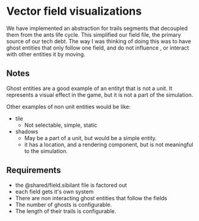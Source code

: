 # Vector field visualizations

We have implemented an abstraction for trails segments that decoupled them
from the ants life cycle. This simplified our field file,
the primary source of our tech debt.
The way I was thinking of doing this was to have ghost entities that only
follow one field, and do not influence , or interact with other entities it by moving.

## Notes

Ghost entities are a good example of an entityt that is not a unit.
It represents a visual effect in the game, but it is not a part of the simulation.

Other examples of non unit entities would be like:
- tile
  - Not selectable, simple, static
- shadows
  - May be a part of a unit, but would be a simple entity.
  - it has a location, and a rendering component,
    but is not meaningful to the simulation.

## Requirements

- the @shared/field.sibilant file is factored out
- each field gets it's own system
- There are non interacting ghost entities that follow the fields
- The number of ghosts is configurable.
- The length of their trails is configurable.